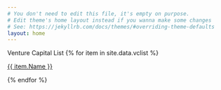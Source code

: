 ```yaml
---
# You don't need to edit this file, it's empty on purpose.
# Edit theme's home layout instead if you wanna make some changes
# See: https://jekyllrb.com/docs/themes/#overriding-theme-defaults
layout: home
---
```


Venture Capital List
{% for item in site.data.vclist %}
  <p><a class="page-link" href="/vccontent"> {{ item.Name }}</a></p>
{% endfor %}


